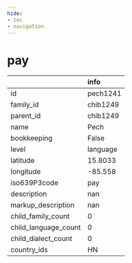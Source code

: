 ```yaml
---
hide:
- toc
- navigation
---
```

# pay
|                      | info     |
|:---------------------|:---------|
| id                   | pech1241 |
| family_id            | chib1249 |
| parent_id            | chib1249 |
| name                 | Pech     |
| bookkeeping          | False    |
| level                | language |
| latitude             | 15.8033  |
| longitude            | -85.558  |
| iso639P3code         | pay      |
| description          | nan      |
| markup_description   | nan      |
| child_family_count   | 0        |
| child_language_count | 0        |
| child_dialect_count  | 0        |
| country_ids          | HN       |